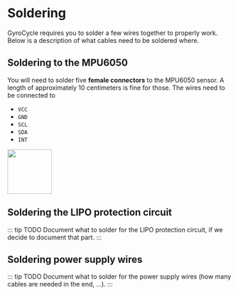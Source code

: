 # Soldering

GyroCycle requires you to solder a few wires together to properly work. Below is a description of what cables need to be soldered where.

## Soldering to the MPU6050

You will need to solder five **female connectors** to the MPU6050 sensor. A length of approximately 10 centimeters is fine for those. The wires need to be connected to

- `VCC`
- `GND`
- `SCL`
- `SDA`
- `INT`

<img src="/images/mpu-6050.png" width="100" />

## Soldering the LIPO protection circuit

::: tip TODO
Document what to solder for the LIPO protection circuit, if we decide to document that part.
:::

## Soldering power supply wires

::: tip TODO
Document what to solder for the power supply wires (how many cables are needed in the end, ...).
:::